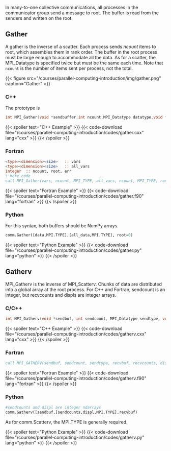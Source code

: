 In many-to-one collective communications, all processes in the communicator group send a message to root. The buffer is read from the senders and written on the root.

## Gather

A gather is the inverse of a scatter.  Each process sends _ncount_ items to root, which assembles them in rank order.  The buffer in the root process must be large enough to accommodate all the data.  As for a scatter, the MPI_Datatype is specified twice but must be the same each time. Note that `ncount` is the number of items sent per process, not the total.

{{< figure src="/courses/parallel-computing-introduction/img/gather.png" caption="Gather" >}}

### C++ 

The prototype is
```c++
int MPI_Gather(void *sendbuffer,int ncount,MPI_Datatype datatype,void *recvbuffer,int ncount,MPI_Datatype datatype,int root,MPI_Comm communicator)
```

{{< spoiler text="C++ Example" >}}
{{< code-download file="/courses/parallel-computing-introduction/codes/gather.cxx" lang="cxx" >}}
{{< /spoiler >}}

### Fortran

```fortran
<type><dimension><size>   :: vars
<type><dimension><size>   :: all_vars
integer  :: ncount, root, err
! more code
call MPI_Gather(vars, ncount, MPI_TYPE, all_vars, ncount, MPI_TYPE, root, MPI_COMM_WORLD, err)
```

{{< spoiler text="Fortran Example" >}}
{{< code-download file="/courses/parallel-computing-introduction/codes/gather.f90" lang="fortran" >}}
{{< /spoiler >}}

### Python

For this syntax, both buffers should be NumPy arrays.

```python
comm.Gather([data,MPI.TYPE],[all_data,MPI.TYPE], root=0)
```

{{< spoiler text="Python Example" >}}
{{< code-download file="/courses/parallel-computing-introduction/codes/gather.py" lang="python" >}}
{{< /spoiler >}}


## Gatherv

MPI_Gatherv is the inverse of MPI_Scatterv.  Chunks of data are distributed into a global array at the root process.  For C++ and Fortran, sendcount is an integer, but recvcounts and displs are integer arrays.

### C/C++
```c
int MPI_Gatherv(void *sendbuf, int sendcount, MPI_Datatype sendtype, void *recvbuf, int *recvcounts, int *displs, MPI_Datatype recvtype, int root, MPI_Comm comm);
```

{{< spoiler text="C++ Example" >}}
{{< code-download file="/courses/parallel-computing-introduction/codes/gatherv.cxx" lang="cxx" >}}
{{< /spoiler >}}

### Fortran
```fortran
call MPI_GATHERV(sendbuf, sendcount, sendtype, recvbuf, recvcounts, displs, recvtype, root, comm, ierr)
```

{{< spoiler text="Fortran Example" >}}
{{< code-download file="/courses/parallel-computing-introduction/codes/gatherv.f90" lang="fortran" >}}
{{< /spoiler >}}

### Python
```python
#sendcounts and displ are integer ndarrays
comm.Gatherv([sendbuf,[sendcounts,displ,MPI.TYPE],recvbuf)
```
As for comm.Scatterv, the MPI.TYPE is generally required.

{{< spoiler text="Python Example" >}}
{{< code-download file="/courses/parallel-computing-introduction/codes/gatherv.py" lang="python" >}}
{{< /spoiler >}}
